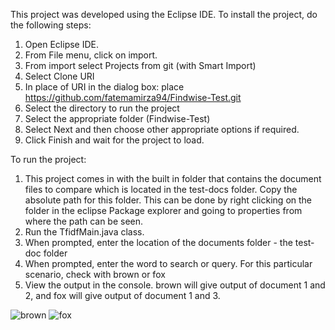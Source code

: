 This project was developed using the Eclipse IDE. To install the project, do the following steps:
  1. Open Eclipse IDE.
  2. From File menu, click on import.
  3. From import select Projects from git (with Smart Import)
  4. Select Clone URI
  5. In place of URI in the dialog box: place https://github.com/fatemamirza94/Findwise-Test.git
  6. Select the directory to run the project
  7. Select the appropriate folder (Findwise-Test)
  8. Select Next and then choose other appropriate options if required.
  9. Click Finish and wait for the project to load.


To run the project:
  1. This project comes in with the built in folder that contains the document files to compare which is
located in the test-docs folder. Copy the absolute path for this folder. This can be done by right clicking
on the folder in the eclipse Package explorer and going to properties from where the path can be seen.
  2. Run the TfidfMain.java class.
  3. When prompted, enter the location of the documents folder - the test-doc folder
  4. When prompted, enter the word to search or query. For this particular scenario, check with brown or fox
  5. View the output in the console. brown will give output of document 1 and 2, and fox will give output of document 1 and 3.
  
![brown](https://user-images.githubusercontent.com/38617724/152680357-4b9e233b-c3ea-43d6-b5c0-966d76e3e2d7.PNG)
![fox](https://user-images.githubusercontent.com/38617724/152680362-f9abf156-b9e8-4d9c-8a82-7f7a6ad414ac.PNG)
